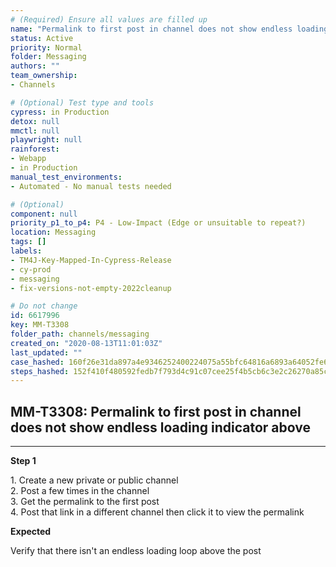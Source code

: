```yaml
---
# (Required) Ensure all values are filled up
name: "Permalink to first post in channel does not show endless loading indicator above"
status: Active
priority: Normal
folder: Messaging
authors: ""
team_ownership: 
- Channels

# (Optional) Test type and tools
cypress: in Production
detox: null
mmctl: null
playwright: null
rainforest: 
- Webapp
- in Production
manual_test_environments: 
- Automated - No manual tests needed

# (Optional)
component: null
priority_p1_to_p4: P4 - Low-Impact (Edge or unsuitable to repeat?)
location: Messaging
tags: []
labels: 
- TM4J-Key-Mapped-In-Cypress-Release
- cy-prod
- messaging
- fix-versions-not-empty-2022cleanup

# Do not change
id: 6617996
key: MM-T3308
folder_path: channels/messaging
created_on: "2020-08-13T11:01:03Z"
last_updated: ""
case_hashed: 160f26e31da897a4e9346252400224075a55bfc64816a6893a64052fe620eec88513c2d67d0fa7b39c25ff14c741e095
steps_hashed: 152f410f480592fedb7f793d4c91c07cee25f4b5cb6c3e2c26270a85c7a95eff40089a90997560e67dac3073824050e3
---
```


## MM-T3308: Permalink to first post in channel does not show endless loading indicator above

---

**Step 1**

1\. Create a new private or public channel\
2\. Post a few times in the channel\
3\. Get the permalink to the first post\
4\. Post that link in a different channel then click it to view the permalink

**Expected**

Verify that there isn't an endless loading loop above the post
